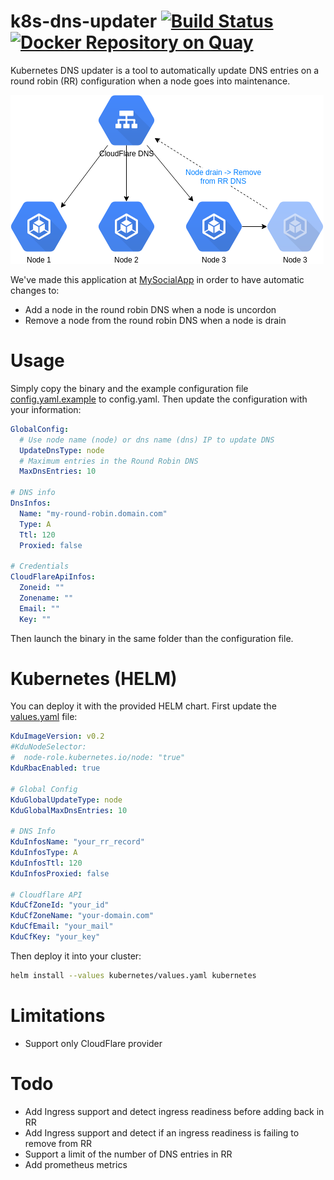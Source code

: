 # k8s-dns-updater [![Build Status](https://travis-ci.org/MySocialApp/k8s-dns-updater.svg?branch=master)](https://travis-ci.org/MySocialApp/k8s-dns-updater) [![Docker Repository on Quay](https://quay.io/repository/mysocialapp/k8s-dns-updater/status "Docker Repository on Quay")](https://quay.io/repository/mysocialapp/k8s-dns-updater)

Kubernetes DNS updater is a tool to automatically update DNS entries on a round robin (RR) configuration when a node goes into maintenance.

![test](img/kdu_main.png)

We've made this application at [MySocialApp](https://mysocialapp.io) in order to have automatic changes to:

* Add a node in the round robin DNS when a node is uncordon
* Remove a node from the round robin DNS when a node is drain

# Usage

Simply copy the binary and the example configuration file [config.yaml.example](config.yaml.example) to config.yaml. Then update the configuration with your information:

```yaml
GlobalConfig:
  # Use node name (node) or dns name (dns) IP to update DNS
  UpdateDnsType: node
  # Maximum entries in the Round Robin DNS
  MaxDnsEntries: 10

# DNS info
DnsInfos:
  Name: "my-round-robin.domain.com"
  Type: A
  Ttl: 120
  Proxied: false

# Credentials
CloudFlareApiInfos:
  Zoneid: ""
  Zonename: ""
  Email: ""
  Key: ""
```

Then launch the binary in the same folder than the configuration file.

# Kubernetes (HELM)

You can deploy it with the provided HELM chart. First update the [values.yaml](kubernetes/values.yaml) file:

```yaml
KduImageVersion: v0.2
#KduNodeSelector:
#  node-role.kubernetes.io/node: "true"
KduRbacEnabled: true

# Global Config
KduGlobalUpdateType: node
KduGlobalMaxDnsEntries: 10

# DNS Info
KduInfosName: "your_rr_record"
KduInfosType: A
KduInfosTtl: 120
KduInfosProxied: false

# Cloudflare API
KduCfZoneId: "your_id"
KduCfZoneName: "your-domain.com"
KduCfEmail: "your_mail"
KduCfKey: "your_key"
```

Then deploy it into your cluster:

```bash
helm install --values kubernetes/values.yaml kubernetes
```

# Limitations

* Support only CloudFlare provider

# Todo

* Add Ingress support and detect ingress readiness before adding back in RR
* Add Ingress support and detect if an ingress readiness is failing to remove from RR
* Support a limit of the number of DNS entries in RR
* Add prometheus metrics
